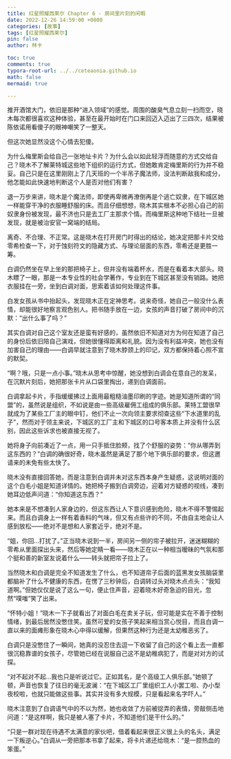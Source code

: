 ```yaml
---
title: 红星照耀西莱尔 Chapter 6 - 房间里片刻的闲暇
date: 2022-12-26 14:59:00 +0800
categories: [故事]
tags: [红星照耀西莱尔]
pin: false
author: 林卡

toc: true
comments: true
typora-root-url: ../../ceteaonia.github.io
math: false
mermaid: true

---
```

推开酒馆大门，依旧是那种“进入领域”的感觉。周围的酸臭气息立刻一扫而空，晓木每次都很喜欢这种体验，甚至在最开始时在门口来回迈入迈出了三四次，结果被陈依诺用看傻子的眼神嘲笑了一整天。

但这次她显然没这个心情去犯傻。

为什么梅里斯会给自己一张地址卡片？为什么会以如此轻浮而随意的方式交给自己？晓木不了解莱特城这些地下组织的运行方式，但她敢肯定梅里斯的行为并不稳妥。自己只是在这里刚刚上了几天班的一个半吊子魔法师，没法判断敌我和成分，他怎能如此快速地判断这个人是否对他们有害？

退一万步来讲，晓木是个魔法师，即使再卑微再潦倒再是个逃亡奴隶，在下城区她一样能穿干净的衣服睡舒服的床。而且仔细想想，晓木其实根本不必担心自己的前奴隶身份被发现，最不济也只是去工厂主那求个情。而梅里斯这种地下结社一旦被发现，就是被治安官一窝端的结局。

离奇、不合理、不正常。这是晓木在打开房门时得出的结论，她决定把那卡片交给零希检查一下，对于蚀刻符文的隐藏方式、与理论层面的东西，零希还是更胜一筹。

白调仍然坐在早上坐的那把椅子上，但并没有端着杯水，而是在看着本大部头。晓木瞟了一眼，那是一本专业性的社会学著作，专业到在下城区甚至没有销路。她把衣服挂在一旁，坐到白调对面，思索着该如何处理这件事。

白发女孩从书中抬起头，发现晓木正在定神思考。说来奇怪，她自己一般没什么表情，却能很好地察言观色别人。把书随手放在一边，女孩的声音打破了房间中的沉默：“出什么事了吗？”

其实白调对自己这个室友还是蛮有好感的，虽然依旧不知道对方为何在知道了自己的身份后依旧陪自己演戏，但她很懂得距离和礼貌。因为没有利益冲突，她也没有加害自己的理由——白调早就注意到了晓木脖颈上的印记，双方都保持着心照不宣的默契。

“啊？哦，只是一点小事。”晓木从思考中惊醒，她没想到白调会在意自己的发呆，在沉默片刻后，她把那张卡片从口袋里掏出，递到白调面前。

白调拿起卡片，手指缓缓拂过上面用最粗糙油墨印刷的字迹。她是知道所谓的“同盟”的，虽然说是组织，不如说是由一些高级雇佣工组成的俱乐部。莱特工盟很早就成为了某些工厂主的眼中钉，他们不止一次向领主要求彻查这些“下水道里的乱子”，然而对于领主来说，下城区的工厂主和下城区的口号客本质上并没有什么区别，因此这些诉求也被直接无视了。

她将身子向前凑近了一点，用一只手抵住脸颊，找了个舒服的姿势：“你从哪弄到这东西的？”白调的确很好奇，晓木虽然是满足了那个地下俱乐部的要求，但这邀请来的未免有些太快了。

晓木没有直接回答她，而是注意到白调并未对这东西本身产生疑惑，这说明对面的这个白毛小姐是知道详情的。她把椅子搬到白调旁边，迎着对方疑惑的视线，凑到她耳边低声问道：“你知道这东西？”

她本来是不想凑到人家身边的，但这东西让人下意识感到危险，晓木不得不警惕起来。而且白调身上一样有着香料的气味，但又有点些许的不同，不由自主地会让人感到放松——绝对不是想和人家套近乎，绝对不是。

“姐，你回…打扰了。”正当晓木说到一半，房间另一侧的帘子被拉开，迷迷糊糊的零希从里面探出头来，然后等她定睛一看——晓木正在以一种相当暧昧的气氛和那个挺和善的新室友说着什么——转头就把帘子拉上了。

当然晓木和白调是完全不知道发生了什么，也不知道帘子后面的蓝黑发女孩脑袋里都脑补了什么不健康的东西，在愣了三秒钟后，白调转过头对晓木点点头：“我知道啊。”但她仅仅是说了这么一句，便止住声音，迎着晓木好奇急迫的目光，忽然“噗嗤”笑了出来。

“怀特小姐！”晓木一下子就看出了对面白毛在卖关子玩，但可能是实在不善于控制情绪，到最后居然没憋住笑。虽然可爱的女孩子笑起来相当赏心悦目，而且白调一直以来的面瘫形象在晓木心中得以缓解，但果然这种行为还是太幼稚恶劣了。

白调只是没憋住了一瞬间，她真的没忍住去逗一下收留了自己的这个看上去一直都很沉稳靠谱的女孩子，尽管她已经在说服自己这不是幼稚病犯了，而是对对方的试探。

“对不起对不起…我也只是听说过它。正如其名，是个高级工人俱乐部。”她顿了顿，声音也恢复了往日的毫无波澜：“在下城区工厂里组织工人小罢工啦、办小型夜校啦，也就只能做这些事。其实并没有多大规模，只是看起来名字吓人。”

晓木注意到了白调语气中的不以为然，她也收敛了方前被捉弄的表情，旁敲侧击地问道：“是这样啊，我只是被人塞了卡片，不知道他们是干什么的。”

“只是一群对现在待遇不太满意的家伙吧，借着看起来很正义很上头的名头，满足一下叛逆心。”白调从一旁把那本书拿了起来，将卡片递还给晓木：“是一腔热血的笨蛋。”